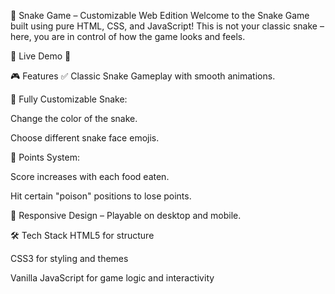 🐍 Snake Game – Customizable Web Edition
Welcome to the Snake Game built using pure HTML, CSS, and JavaScript!
This is not your classic snake – here, you are in control of how the game looks and feels.

🧪 Live Demo
🔗 

🎮 Features
✅ Classic Snake Gameplay with smooth animations.

🎨 Fully Customizable Snake:

Change the color of the snake.

Choose different snake face emojis.

💯 Points System:

Score increases with each food eaten.

Hit certain "poison" positions to lose points.

📱 Responsive Design – Playable on desktop and mobile.

🛠️ Tech Stack
HTML5 for structure

CSS3 for styling and themes

Vanilla JavaScript for game logic and interactivity
